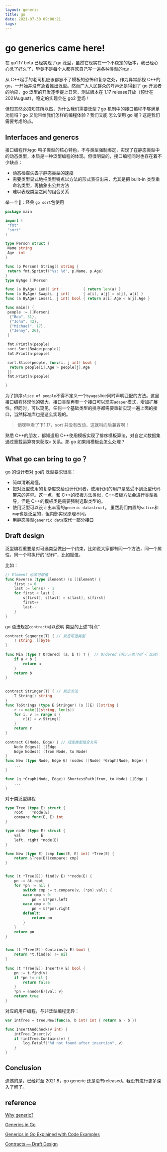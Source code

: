 ```yaml
---
layout: generic
title: go
date: 2021-07-30 09:08:21
tags:
---
```








# go generics came here!

在 go1.17 beta 已经实现了go 泛型，虽然它现实在一个不稳定的版本，我已经心心念了好久了，毕竟不是每个人都喜欢自己写一遍各种类型的`Min`   。

<!--more-->



从 C++起手的老司机应该都忘不了模板的恐怖和复杂之处，作为异常鄙视 C++的 go，一开始并没有急着推出泛型。然而广大人民群众的呼声还是得到了 go 开发者的响应，go 泛型的开发逐步提上日常，测试版本在 1.17 release开放（预计在 2021August），稳定的实现会在 go2 登场！

但知其然必须知其所以然，为什么我们需要泛型？go 机制中的接口编程不够满足功能吗？go 又能带给我们怎样的编程体验？我们又能 怎么使用 go 呢？这是我们需要考虑的点。

## Interfaces and genercs

接口编程作为go 鸭子类型的核心特色，不与类型强制绑定，实现了在静态类型中的动态类型，本质是一种泛型编程的体现。但很明显的，接口编程同时也存在着不少缺点：

- ~~动态检查失去了静态类型的速度~~
- 需要类型显式地把类型特点以方法的形式表征出来，尤其是把 bulit-in 类型重命名类型，再抽象出公共方法
- 难以表现类型之间的组合关系

举一个🌰：经典 `go sort`包使用

```go
package main

import (
 "fmt"
 "sort"
)

type Person struct {
 Name string
 Age  int
}

func (p Person) String() string {
 return fmt.Sprintf("%s: %d", p.Name, p.Age)
}
type ByAge []Person

func (a ByAge) Len() int           { return len(a) }
func (a ByAge) Swap(i, j int)      { a[i], a[j] = a[j], a[i] }
func (a ByAge) Less(i, j int) bool { return a[i].Age < a[j].Age }

func main() {
 people := []Person{
  {"Bob", 31},
  {"John", 42},
  {"Michael", 17},
  {"Jenny", 26},
 }

 fmt.Println(people)
 sort.Sort(ByAge(people))
 fmt.Println(people)

 sort.Slice(people, func(i, j int) bool {
  return people[i].Age > people[j].Age
 })
 fmt.Println(people)

}

```

为了排序`slice of people`不得不定义一个`byage`slice同时声明匹配的方法。这里接口编程体现他的强大，接口类型再套一个接口可以现实`adaper`模式，增加扩展性。但同时，可以窥见，任何一个基础类型的排序都需要重新实现一遍上面的接口，当然标准库也是这么实现的。

> 悄咪咪看了下1.17，sort 并没有改动，这就叫向后兼容啊！

熟悉 C++的朋友，都知道用 C++使用模板实现了排序模板算法，对自定义数据集通过重载运算符来获取`<` 关系。那 go 如果用模板会怎么处理？



## What go can bring to go？

go 的设计者对 go的 泛型要求很高：

- 简单清晰易懂。
- 把对泛型使用的复杂度交给设计代码者，使用代码的用户是感受不到泛型代码带来的差异。这一点，和 C++的模板方法类似，C++模板方法会进行类型推导，但是 C++的模板类是需要强制选取类型的。
- 使用泛型可以设计出丰富的`generic datastruct`。 虽然我们内置的`sclice`和`map`也是泛型的，但内部实现原理不同。
- 用静态类型`genenric data`取代一部分接口



## Draft design

泛型编程重要是对可选类型做出一个约束，比如说大家都有同一个方法，同一个属性，同一个可执行的“动作”，比如赋值。

比如：

```go
// Element 必须可赋值
func Reverse (type Element) (s []Element) {
    first := 0
    last := len(s) - 1
    for first < last {
        s[first], s[last] = s[last], s[first]
        first++
        last--
    }
}


```

go 语法规定`contract`可以说明 类型的上述“特点”

```go
contract Sequence(T) { // 规定可选类型
    T string, []byte
}
 
func Min (type T Ordered) (a, b T) T {  // Ordered（明示元素可用`<`比较） 是预定的contract
    if a < b {
        return a
    }
    return b
}
 

contract Stringer(T) { // 规定方法
    T String() string
}
func ToStrings (type E Stringer) (s []E) []string {
    r := make([]string, len(s))
    for i, v := range s {
        r[i] = v.String()
    }
    return r
}
 
contract G(Node, Edge) { // 规定类型组合关系
    Node Edges() []Edge
    Edge Nodes() (from Node, to Node)
}
func New (type Node, Edge G) (nodes []Node) *Graph(Node, Edge) {
    ...
}

func (g *Graph(Node, Edge)) ShortestPath(from, to Node) []Edge {
    ...
}
```

对于类泛型编程

```go
type Tree (type E) struct {
    root    *node(E)
    compare func(E, E) int
}

type node (type E) struct {
    val         E
    left, right *node(E)
}

func New (type E) (cmp func(E, E) int) *Tree(E) {
    return &Tree(E){compare: cmp}
}


func (t *Tree(E)) find(v E) **node(E) {
    pn := &t.root
    for *pn != nil {
        switch cmp := t.compare(v, (*pn).val); {
        case cmp < 0:
            pn = &(*pn).left
        case cmp > 0:
            pn = &(*pn).right
        default:
            return pn
        }
    }
    return pn
}


func (t *Tree(E)) Contains(v E) bool {
    return *t.find(e) != nil
}
 
func (t *Tree(E)) Insert(v E) bool {
    pn := t.find(v)
    if *pn != nil {
        return false
    }
    *pn = &node(E){val: v}
    return true
}

```

对应的用户编程，与非泛型编程无异：

```go
var intTree = tree.New(func(a, b int) int { return a - b })

func InsertAndCheck(v int) {
    intTree.Insert(v)
    if !intTree.Contains(v) {
        log.Fatalf("%d not found after insertion", v)
    }
}

```

## Conclusion

遗憾的是，已经将至 2021.8，go generic 还是没有released。我没有进行更多深入了解了。

## reference

[Why generic?](https://blog.golang.org/why-generics)

[Generics in Go](https://bitfieldconsulting.com/golang/generics)

[Generics in Go Explained with Code Examples](https://www.freecodecamp.org/news/generics-in-golang/)

[Contracts — Draft Design](https://github.com/golang/proposal/blob/master/design/go2draft-contracts.md)

